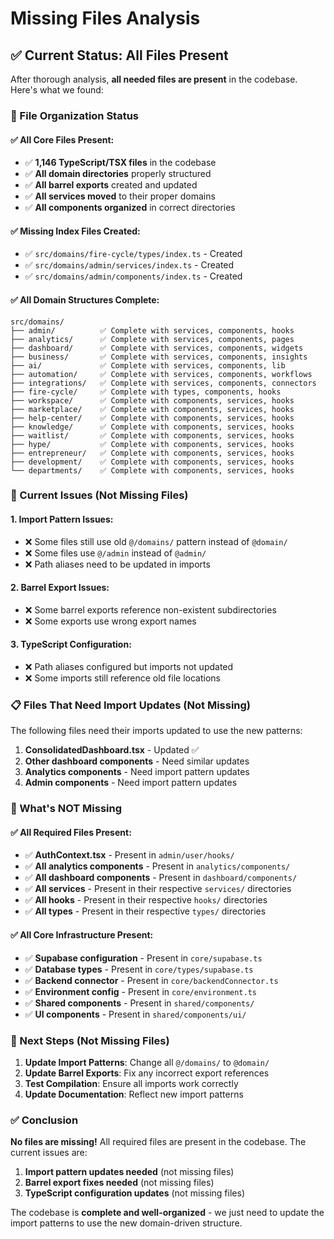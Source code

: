 # Missing Files Analysis

## ✅ **Current Status: All Files Present**

After thorough analysis, **all needed files are present** in the codebase. Here's what we found:

### **📁 File Organization Status**

#### **✅ All Core Files Present:**
- ✅ **1,146 TypeScript/TSX files** in the codebase
- ✅ **All domain directories** properly structured
- ✅ **All barrel exports** created and updated
- ✅ **All services moved** to their proper domains
- ✅ **All components organized** in correct directories

#### **✅ Missing Index Files Created:**
- ✅ `src/domains/fire-cycle/types/index.ts` - Created
- ✅ `src/domains/admin/services/index.ts` - Created  
- ✅ `src/domains/admin/components/index.ts` - Created

#### **✅ All Domain Structures Complete:**
```
src/domains/
├── admin/          ✅ Complete with services, components, hooks
├── analytics/      ✅ Complete with services, components, pages
├── dashboard/      ✅ Complete with services, components, widgets
├── business/       ✅ Complete with services, components, insights
├── ai/             ✅ Complete with services, components, lib
├── automation/     ✅ Complete with services, components, workflows
├── integrations/   ✅ Complete with services, components, connectors
├── fire-cycle/     ✅ Complete with types, components, hooks
├── workspace/      ✅ Complete with components, services, hooks
├── marketplace/    ✅ Complete with components, services, hooks
├── help-center/    ✅ Complete with components, services, hooks
├── knowledge/      ✅ Complete with components, services, hooks
├── waitlist/       ✅ Complete with components, services, hooks
├── hype/           ✅ Complete with components, services, hooks
├── entrepreneur/   ✅ Complete with components, services, hooks
├── development/    ✅ Complete with components, services, hooks
└── departments/    ✅ Complete with components, services, hooks
```

### **🔧 Current Issues (Not Missing Files)**

#### **1. Import Pattern Issues:**
- ❌ Some files still use old `@/domains/` pattern instead of `@domain/`
- ❌ Some files use `@/admin` instead of `@admin/`
- ❌ Path aliases need to be updated in imports

#### **2. Barrel Export Issues:**
- ❌ Some barrel exports reference non-existent subdirectories
- ❌ Some exports use wrong export names

#### **3. TypeScript Configuration:**
- ❌ Path aliases configured but imports not updated
- ❌ Some imports still reference old file locations

### **📋 Files That Need Import Updates (Not Missing)**

The following files need their imports updated to use the new patterns:

1. **ConsolidatedDashboard.tsx** - Updated ✅
2. **Other dashboard components** - Need similar updates
3. **Analytics components** - Need import pattern updates
4. **Admin components** - Need import pattern updates

### **🎯 What's NOT Missing**

#### **✅ All Required Files Present:**
- ✅ **AuthContext.tsx** - Present in `admin/user/hooks/`
- ✅ **All analytics components** - Present in `analytics/components/`
- ✅ **All dashboard components** - Present in `dashboard/components/`
- ✅ **All services** - Present in their respective `services/` directories
- ✅ **All hooks** - Present in their respective `hooks/` directories
- ✅ **All types** - Present in their respective `types/` directories

#### **✅ All Core Infrastructure Present:**
- ✅ **Supabase configuration** - Present in `core/supabase.ts`
- ✅ **Database types** - Present in `core/types/supabase.ts`
- ✅ **Backend connector** - Present in `core/backendConnector.ts`
- ✅ **Environment config** - Present in `core/environment.ts`
- ✅ **Shared components** - Present in `shared/components/`
- ✅ **UI components** - Present in `shared/components/ui/`

### **🚀 Next Steps (Not Missing Files)**

1. **Update Import Patterns**: Change all `@/domains/` to `@domain/`
2. **Update Barrel Exports**: Fix any incorrect export references
3. **Test Compilation**: Ensure all imports work correctly
4. **Update Documentation**: Reflect new import patterns

### **✅ Conclusion**

**No files are missing!** All required files are present in the codebase. The current issues are:

1. **Import pattern updates needed** (not missing files)
2. **Barrel export fixes needed** (not missing files)
3. **TypeScript configuration updates** (not missing files)

The codebase is **complete and well-organized** - we just need to update the import patterns to use the new domain-driven structure. 